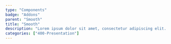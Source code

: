 ```yaml
---
type: "Components"
badge: "Addons"
parent: "Smooth"
title: "Smooth"
description: "Lorem ipsum dolor sit amet, consectetur adipiscing elit. Nunc tempus laoreet leo sit amet iaculis."
categories: ["400-Presentation"]
---
```

